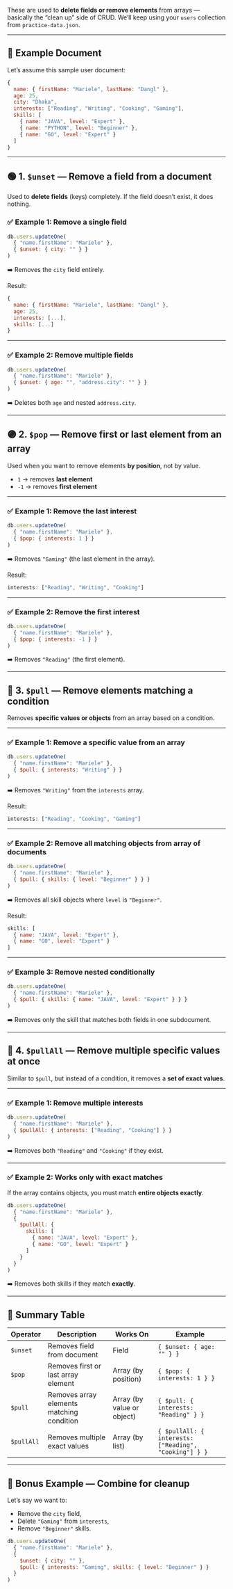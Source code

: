 These are used to **delete fields or remove elements** from arrays — basically the “clean up” side of CRUD.
We’ll keep using your `users` collection from `practice-data.json`.

---

## 🧩 Example Document

Let’s assume this sample user document:

```js
{
  name: { firstName: "Mariele", lastName: "Dangl" },
  age: 25,
  city: "Dhaka",
  interests: ["Reading", "Writing", "Cooking", "Gaming"],
  skills: [
    { name: "JAVA", level: "Expert" },
    { name: "PYTHON", level: "Beginner" },
    { name: "GO", level: "Expert" }
  ]
}
```

---

## 🟢 1. `$unset` — Remove a field from a document

Used to **delete fields** (keys) completely.
If the field doesn’t exist, it does nothing.

### ✅ Example 1: Remove a single field

```js
db.users.updateOne(
  { "name.firstName": "Mariele" },
  { $unset: { city: "" } }
)
```

➡️ Removes the `city` field entirely.

Result:

```js
{
  name: { firstName: "Mariele", lastName: "Dangl" },
  age: 25,
  interests: [...],
  skills: [...]
}
```

---

### ✅ Example 2: Remove multiple fields

```js
db.users.updateOne(
  { "name.firstName": "Mariele" },
  { $unset: { age: "", "address.city": "" } }
)
```

➡️ Deletes both `age` and nested `address.city`.

---

## 🟣 2. `$pop` — Remove **first or last element** from an array

Used when you want to remove elements **by position**, not by value.

* `1` → removes **last element**
* `-1` → removes **first element**

---

### ✅ Example 1: Remove the **last** interest

```js
db.users.updateOne(
  { "name.firstName": "Mariele" },
  { $pop: { interests: 1 } }
)
```

➡️ Removes `"Gaming"` (the last element in the array).

Result:

```js
interests: ["Reading", "Writing", "Cooking"]
```

---

### ✅ Example 2: Remove the **first** interest

```js
db.users.updateOne(
  { "name.firstName": "Mariele" },
  { $pop: { interests: -1 } }
)
```

➡️ Removes `"Reading"` (the first element).

---

## 🔵 3. `$pull` — Remove elements **matching a condition**

Removes **specific values or objects** from an array based on a condition.

---

### ✅ Example 1: Remove a specific value from an array

```js
db.users.updateOne(
  { "name.firstName": "Mariele" },
  { $pull: { interests: "Writing" } }
)
```

➡️ Removes `"Writing"` from the `interests` array.

Result:

```js
interests: ["Reading", "Cooking", "Gaming"]
```

---

### ✅ Example 2: Remove all matching objects from array of documents

```js
db.users.updateOne(
  { "name.firstName": "Mariele" },
  { $pull: { skills: { level: "Beginner" } } }
)
```

➡️ Removes all skill objects where `level` is `"Beginner"`.

Result:

```js
skills: [
  { name: "JAVA", level: "Expert" },
  { name: "GO", level: "Expert" }
]
```

---

### ✅ Example 3: Remove nested conditionally

```js
db.users.updateOne(
  { "name.firstName": "Mariele" },
  { $pull: { skills: { name: "JAVA", level: "Expert" } } }
)
```

➡️ Removes only the skill that matches both fields in one subdocument.

---

## 🔴 4. `$pullAll` — Remove **multiple specific values** at once

Similar to `$pull`, but instead of a condition, it removes a **set of exact values**.

---

### ✅ Example 1: Remove multiple interests

```js
db.users.updateOne(
  { "name.firstName": "Mariele" },
  { $pullAll: { interests: ["Reading", "Cooking"] } }
)
```

➡️ Removes both `"Reading"` and `"Cooking"` if they exist.

---

### ✅ Example 2: Works only with **exact matches**

If the array contains objects, you must match **entire objects exactly**.

```js
db.users.updateOne(
  { "name.firstName": "Mariele" },
  {
    $pullAll: {
      skills: [
        { name: "JAVA", level: "Expert" },
        { name: "GO", level: "Expert" }
      ]
    }
  }
)
```

➡️ Removes both skills if they match **exactly**.

---

## 🧠 Summary Table

| Operator   | Description                               | Works On                   | Example                                               |
| ---------- | ----------------------------------------- | -------------------------- | ----------------------------------------------------- |
| `$unset`   | Removes field from document               | Field                      | `{ $unset: { age: "" } }`                             |
| `$pop`     | Removes first or last array element       | Array (by position)        | `{ $pop: { interests: 1 } }`                          |
| `$pull`    | Removes array elements matching condition | Array (by value or object) | `{ $pull: { interests: "Reading" } }`                 |
| `$pullAll` | Removes multiple exact values             | Array (by list)            | `{ $pullAll: { interests: ["Reading", "Cooking"] } }` |

---

## 🧩 Bonus Example — Combine for cleanup

Let’s say we want to:

* Remove the `city` field,
* Delete `"Gaming"` from `interests`,
* Remove `"Beginner"` skills.

```js
db.users.updateOne(
  { "name.firstName": "Mariele" },
  {
    $unset: { city: "" },
    $pull: { interests: "Gaming", skills: { level: "Beginner" } }
  }
)
```
